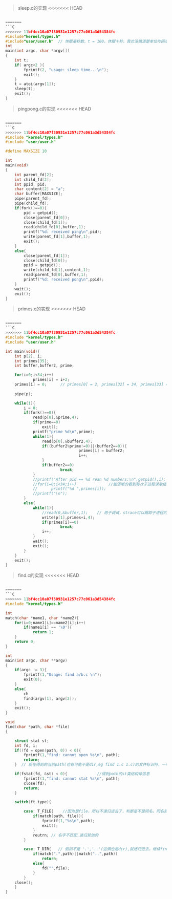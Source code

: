 > sleep.c的实现
<<<<<<< HEAD

```C

=======
```C
>>>>>>> 11bf4cc10a07f30931e1257c77c061a3d54384fc
#include"kernel/types.h"
#include"user/user.h"  // 休眠毫秒数，t = 100，休眠十秒，我也没搞清楚单位咋回事
int
main(int argc, char *argv[])
{
    int t;
    if( argc<2 ){
        fprintf(2, "usage: sleep time...\n");
        exit();
    }
    t = atoi(argv[1]);
    sleep(t);
    exit();
}
```

> pingpong.c的实现
<<<<<<< HEAD

```C

=======
```C
>>>>>>> 11bf4cc10a07f30931e1257c77c061a3d54384fc
#include "kernel/types.h"
#include "user/user.h"

#define MAXSIZE 10

int
main(void)
{
    int parent_fd[2];
    int child_fd[2];
    int ppid, pid;
    char content[2] = "a";
    char buffer[MAXSIZE];
    pipe(parent_fd);
    pipe(child_fd);
    if(fork()==0){
        pid = getpid();
        close(parent_fd[0]);
        close(child_fd[1]);
        read(child_fd[0],buffer,1);
        printf("%d: received ping\n",pid);
        write(parent_fd[1],buffer,1);
        exit();
    }
    else{
        close(parent_fd[1]);
        close(child_fd[0]);
        ppid = getpid();
        write(child_fd[1],content,1);
        read(parent_fd[0],buffer,1);
        printf("%d: received pong\n",ppid);
    }
    wait();
    exit();
}
```

> primes.c的实现
<<<<<<< HEAD

```C

=======
```C
>>>>>>> 11bf4cc10a07f30931e1257c77c061a3d54384fc
#include "kernel/types.h"
#include "user/user.h"

int main(void){
    int p[2], i;
    int primes[35];
    int buffer,buffer2, prime;

    for(i=0;i<34;i++)
            primes[i] = i+2;  
    primes[i] = 0;      // primes[0] = 2, primes[32] = 34, primes[33] = 35,primes[34] = 0,
    
    pipe(p);

    while(1){
        i = 0;
        if(fork()==0){
            read(p[0],&prime,4);
            if(prime==0)
                exit();
            printf("prime %d\n",prime);
            while(1){
                read(p[0],&buffer2,4);
                if((buffer2%prime!=0)||(buffer2==0)){
                                primes[i] = buffer2;
                                i++;
                }
                if(buffer2==0)
                        break;
            }
            //printf("After pid == %d rean %d numbers:\n",getpid(),i);
            //for(i=0;i<34;i++)              //能清晰的看到每次子进程读取结束后新数组的变化
            //      printf("%d ",primes[i]);
            //printf("\n");
        }
        else{
            while(1){
                //read(0,&buffer,1);    // 用于调试，strace可以跟踪子进程的系统调用，只要知道pid
                write(p[1],primes+i,4);
                if(primes[i]==0)
                        break;
                i++;
            }
            wait();
            exit();
        }
    }
    exit();
}
```

> find.c的实现
<<<<<<< HEAD

```C

=======
```C
>>>>>>> 11bf4cc10a07f30931e1257c77c061a3d54384fc
#include "kernel/types.h"

int
match(char *name1, char *name2){
    for(i=0;name1[i]==name2[i];i++)
        if(name1[i] == '\0'){
            return 1;
    }
    return 0;
}

int
main(int argc, char **argv)
{
    if(argc != 3){
        fprintf(1,"Usage: find a/b.c \n");
        exit(0);
    }
    else{
        ch
        find(argv[1], argv[2]);
    }
    exit();
}

void
find(char *path, char *file)
{

    struct stat st;
    int fd, i;
    if((fd = open(path, 0)) < 0){
        fprintf(1,"find: cannot open %s\n", path); 
        return;
    }  // 现在得到的当前path(也有可能不是dir,eg find 1.c 1.c)的文件标识符，一切皆文件，descriptior

    if(fstat(fd, &st) < 0){             //得到path的st类结构体信息
        fprintf(1,"find: cannot stat %s\n", path); 
        close(fd);
        return;        
    }

    switch(ft.type){

        case: T_FILE{    //因为是file，所以不递归进去了，判断是不是同名，同名就返回
            if(match(path, file)){
                fprintf(1,"%s\n",path);
                exit();
            }
            reutrn; // 名字不匹配,递归其他的
        }

        case: T_DIR{   // 假如不是 '.','..'(这俩也是dir),就递归进去，继续find
            if(match(".",path)||match("..",path))
                return;
            else{
                fd("",file);
            }
        }
    close();
    }
}
```
